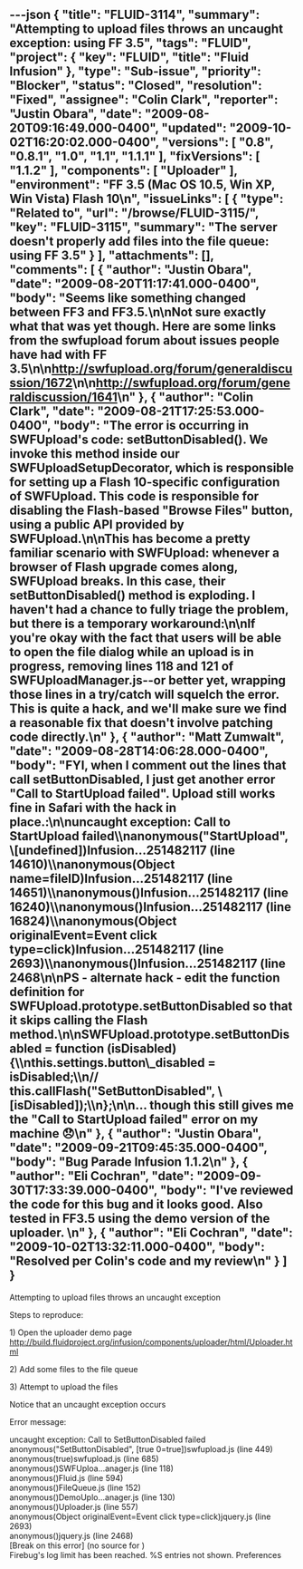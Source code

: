 ---json
{
  "title": "FLUID-3114",
  "summary": "Attempting to upload files throws an uncaught exception: using FF 3.5",
  "tags": "FLUID",
  "project": {
    "key": "FLUID",
    "title": "Fluid Infusion"
  },
  "type": "Sub-issue",
  "priority": "Blocker",
  "status": "Closed",
  "resolution": "Fixed",
  "assignee": "Colin Clark",
  "reporter": "Justin Obara",
  "date": "2009-08-20T09:16:49.000-0400",
  "updated": "2009-10-02T16:20:02.000-0400",
  "versions": [
    "0.8",
    "0.8.1",
    "1.0",
    "1.1",
    "1.1.1"
  ],
  "fixVersions": [
    "1.1.2"
  ],
  "components": [
    "Uploader"
  ],
  "environment": "FF 3.5 (Mac OS 10.5, Win XP, Win Vista) Flash 10\n",
  "issueLinks": [
    {
      "type": "Related to",
      "url": "/browse/FLUID-3115/",
      "key": "FLUID-3115",
      "summary": "The server doesn't properly add files into the file queue: using FF 3.5"
    }
  ],
  "attachments": [],
  "comments": [
    {
      "author": "Justin Obara",
      "date": "2009-08-20T11:17:41.000-0400",
      "body": "Seems like something changed between FF3 and FF3.5.\n\nNot sure exactly what that was yet though. Here are some links from the swfupload forum about issues people have had with FF 3.5\n\n<http://swfupload.org/forum/generaldiscussion/1672>\n\n<http://swfupload.org/forum/generaldiscussion/1641>\n"
    },
    {
      "author": "Colin Clark",
      "date": "2009-08-21T17:25:53.000-0400",
      "body": "The error is occurring in SWFUpload's code: setButtonDisabled(). We invoke this method inside our SWFUploadSetupDecorator, which is responsible for setting up a Flash 10-specific configuration of SWFUpload. This code is responsible for disabling the Flash-based \"Browse Files\" button, using a public API provided by SWFUpload.\n\nThis has become a pretty familiar scenario with SWFUpload: whenever a browser of Flash upgrade comes along, SWFUpload breaks. In this case, their setButtonDisabled() method is exploding. I haven't had a chance to fully triage the problem, but there is a temporary workaround:\n\nIf you're okay with the fact that users will be able to open the file dialog while an upload is in progress, removing lines 118 and 121 of SWFUploadManager.js--or better yet, wrapping those lines in a try/catch will squelch the error. This is quite a hack, and we'll make sure we find a reasonable fix that doesn't involve patching code directly.\n"
    },
    {
      "author": "Matt Zumwalt",
      "date": "2009-08-28T14:06:28.000-0400",
      "body": "FYI, when I comment out the lines that call setButtonDisabled, I just get another error \"Call to StartUpload failed\".  Upload still works fine in Safari with the hack in place.:\n\nuncaught exception: Call to StartUpload failed\\\nanonymous(\"StartUpload\", \\[undefined])Infusion...251482117 (line 14610)\\\nanonymous(Object name=fileID)Infusion...251482117 (line 14651)\\\nanonymous()Infusion...251482117 (line 16240)\\\nanonymous()Infusion...251482117 (line 16824)\\\nanonymous(Object originalEvent=Event click type=click)Infusion...251482117 (line 2693)\\\nanonymous()Infusion...251482117 (line 2468\n\nPS - alternate hack - edit the function definition for SWFUpload.prototype.setButtonDisabled so that it skips calling the Flash method.\n\nSWFUpload.prototype.setButtonDisabled = function (isDisabled) {\\\nthis.settings.button\\_disabled = isDisabled;\\\n// this.callFlash(\"SetButtonDisabled\", \\[isDisabled]);\\\n};\n\n... though this still gives me the \"Call to StartUpload failed\" error on my machine 😞\n"
    },
    {
      "author": "Justin Obara",
      "date": "2009-09-21T09:45:35.000-0400",
      "body": "Bug Parade Infusion 1.1.2\n"
    },
    {
      "author": "Eli Cochran",
      "date": "2009-09-30T17:33:39.000-0400",
      "body": "I've reviewed the code for this bug and it looks good. Also tested in FF3.5 using the demo version of the uploader. &#x20;\n"
    },
    {
      "author": "Eli Cochran",
      "date": "2009-10-02T13:32:11.000-0400",
      "body": "Resolved per Colin's code and my review\n"
    }
  ]
}
---
Attempting to upload files throws an uncaught exception

Steps to reproduce:

1\) Open the uploader demo page\
<http://build.fluidproject.org/infusion/components/uploader/html/Uploader.html>

2\) Add some files to the file queue

3\) Attempt to upload the files

Notice that an uncaught exception occurs

Error message:

uncaught exception: Call to SetButtonDisabled failed\
anonymous("SetButtonDisabled", \[true 0=true])swfupload.js (line 449)\
anonymous(true)swfupload.js (line 685)\
anonymous()SWFUploa...anager.js (line 118)\
anonymous()Fluid.js (line 594)\
anonymous()FileQueue.js (line 152)\
anonymous()DemoUplo...anager.js (line 130)\
anonymous()Uploader.js (line 557)\
anonymous(Object originalEvent=Event click type=click)jquery.js (line 2693)\
anonymous()jquery.js (line 2468)\
\[Break on this error] (no source for )\
Firebug's log limit has been reached. %S entries not shown.		Preferences	&#x20;

        